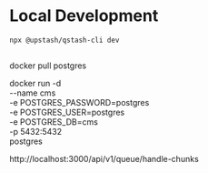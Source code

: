 # Local Development
```bash
npx @upstash/qstash-cli dev



```

docker pull postgres

docker run -d \
  --name cms \
  -e POSTGRES_PASSWORD=postgres \
  -e POSTGRES_USER=postgres \
  -e POSTGRES_DB=cms \
  -p 5432:5432 \
  postgres

http://localhost:3000/api/v1/queue/handle-chunks
